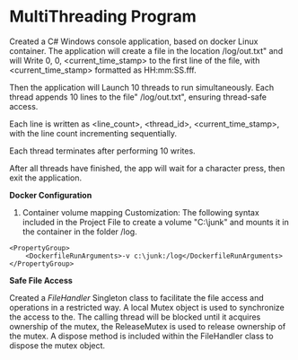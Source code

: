 # MultiThreading Program

Created a C# Windows console application, based on docker Linux container. 
The application will create a file in the location  /log/out.txt" and will Write 0, 0, <current_time_stamp> to the first line of the file, with <current_time_stamp> formatted as HH:mm:SS.fff.

Then the application will Launch 10 threads to run simultaneously.
Each thread appends 10 lines to the file" /log/out.txt", ensuring thread-safe access. 

Each line is written as <line_count>, <thread_id>, <current_time_stamp>, with the line count incrementing sequentially.

Each thread terminates after performing 10 writes.

After all threads have finished, the app will wait for a character press, then exit the application.

**Docker Configuration**

1. Container volume mapping Customization: 
The following syntax included in the Project File to create a volume "C:\junk" and mounts it in the container in the folder /log.
```
<PropertyGroup>
   	<DockerfileRunArguments>-v c:\junk:/log</DockerfileRunArguments>
</PropertyGroup>
```
**Safe File Access**

Created a _FileHandler_ Singleton class to facilitate the file access and operations in a restricted way.
A local Mutex object is used to synchronize the access to the. The calling thread will be blocked until it acquires ownership of the mutex, the ReleaseMutex is used to release ownership of the mutex. A dispose method is included within the FileHandler class to dispose the mutex object.




